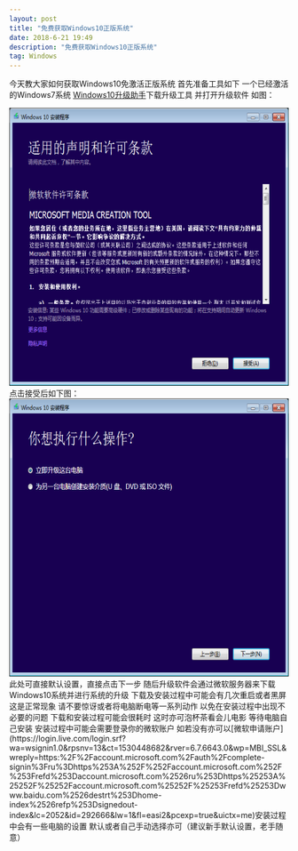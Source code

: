 ```yaml
---
layout: post
title: "免费获取Windows10正版系统"
date: 2018-6-21 19:49
description: "免费获取Windows10正版系统"
tag: Windows
---
```


今天教大家如何获取Windows10免激活正版系统  首先准备工具如下 一个已经激活的Windows7系统    [Windows10升级助手](https://www.microsoft.com/zh-cn/software-download/windows10?OCID=WIP_r_Win10_Body_AddPC)下载升级工具 并打开升级软件
如图：
<div align="center">
<img src="/images/image/0000.png" height="500" width="561"/>
</div>
点击接受后如下图：
<div align="center">
<img src="/images/image/0001.png" height="500" width="561"/>
</div>
此处可直接默认设置，直接点击下一步 随后升级软件会通过微软服务器来下载Windows10系统并进行系统的升级  下载及安装过程中可能会有几次重启或者黑屏  这是正常现象 请不要惊讶或者将电脑断电等一系列动作 以免在安装过程中出现不必要的问题 下载和安装过程可能会很耗时 这时亦可泡杯茶看会儿电影  等待电脑自己安装  安装过程中可能会需要登录你的微软账户  如若没有亦可以[微软申请账户](https://login.live.com/login.srf?wa=wsignin1.0&rpsnv=13&ct=1530448682&rver=6.7.6643.0&wp=MBI_SSL&wreply=https:%2F%2Faccount.microsoft.com%2Fauth%2Fcomplete-signin%3Fru%3Dhttps%253A%252F%252Faccount.microsoft.com%252F%253Frefd%253Daccount.microsoft.com%2526ru%253Dhttps%25253A%25252F%25252Faccount.microsoft.com%25252F%25253Frefd%25253Dwww.baidu.com%2526destrt%253Dhome-index%2526refp%253Dsignedout-index&lc=2052&id=292666&lw=1&fl=easi2&pcexp=true&uictx=me)安装过程中会有一些电脑的设置  默认或者自己手动选择亦可（建议新手默认设置，老手随意）  
